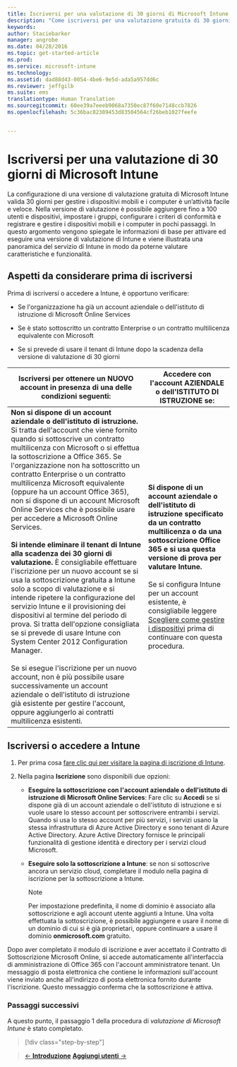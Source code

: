 ```yaml
---
title: Iscriversi per una valutazione di 30 giorni di Microsoft Intune | Microsoft Intune
description: "Come iscriversi per una valutazione gratuita di 30 giorni di Intune e cosa è necessario considerare prima di registrarsi"
keywords: 
author: Staciebarker
manager: angrobe
ms.date: 04/28/2016
ms.topic: get-started-article
ms.prod: 
ms.service: microsoft-intune
ms.technology: 
ms.assetid: dad88d43-0054-4be6-9e5d-ada5a957dd6c
ms.reviewer: jeffgilb
ms.suite: ems
translationtype: Human Translation
ms.sourcegitcommit: 60ee39a7eeeb9068a7350ec87f60e7148ccb7826
ms.openlocfilehash: 5c36bac82389453d83504564cf26beb1027feefe


---
```


# Iscriversi per una valutazione di 30 giorni di Microsoft Intune

La configurazione di una versione di valutazione gratuita di Microsoft Intune valida 30 giorni per gestire i dispositivi mobili e i computer è un’attività facile e veloce. Nella versione di valutazione è possibile aggiungere fino a 100 utenti e dispositivi, impostare i gruppi, configurare i criteri di conformità e registrare e gestire i dispositivi mobili e i computer in pochi passaggi. In questo argomento vengono spiegate le informazioni di base per attivare ed eseguire una versione di valutazione di Intune e viene illustrata una panoramica del servizio di Intune in modo da poterne valutare caratteristiche e funzionalità.

## Aspetti da considerare prima di iscriversi

Prima di iscriversi o accedere a Intune, è opportuno verificare:

-   Se l'organizzazione ha già un account aziendale o dell'istituto di istruzione di Microsoft Online Services

-   Se è stato sottoscritto un contratto Enterprise o un contratto multilicenza equivalente con Microsoft

-   Se si prevede di usare il tenant di Intune dopo la scadenza della versione di valutazione di 30 giorni

|Iscriversi per ottenere un NUOVO account in presenza di una delle condizioni seguenti:|Accedere con l'account AZIENDALE o dell'ISTITUTO DI ISTRUZIONE se:|
|-----------------------------------------------------------------|------------------------------------------------|
|**Non si dispone di un account aziendale o dell'istituto di istruzione.** Si tratta dell'account che viene fornito quando si sottoscrive un contratto multilicenza con Microsoft o si effettua la sottoscrizione a Office 365. Se l'organizzazione non ha sottoscritto un contratto Enterprise o un contratto multilicenza Microsoft equivalente (oppure ha un account Office 365), non si dispone di un account Microsoft Online Services che è possibile usare per accedere a Microsoft Online Services.<br /><br />**Si intende eliminare il tenant di Intune alla scadenza dei 30 giorni di valutazione.** È consigliabile effettuare l'iscrizione per un nuovo account se si usa la sottoscrizione gratuita a Intune solo a scopo di valutazione e si intende ripetere la configurazione del servizio Intune e il provisioning dei dispositivi al termine del periodo di prova. Si tratta dell'opzione consigliata se si prevede di usare Intune con System Center 2012 Configuration Manager.<br /><br />Se si esegue l'iscrizione per un nuovo account, non è più possibile usare successivamente un account aziendale o dell'istituto di istruzione già esistente per gestire l'account, oppure aggiungerlo ai contratti multilicenza esistenti.|**Si dispone di un account aziendale o dell'istituto di istruzione specificato da un contratto multilicenza o da una sottoscrizione Office 365 e si usa questa versione di prova per valutare Intune.**<br /><br />Se si configura Intune per un account esistente, è consigliabile leggere [Scegliere come gestire i dispositivi](/intune/get-started/choose-how-to-manage-devices) prima di continuare con questa procedura.|

## Iscriversi o accedere a Intune

1.  Per prima cosa [fare clic qui per visitare la pagina di iscrizione di Intune](https://portal.office.com/Signup/Signup.aspx?OfferId=40BE278A-DFD1-470a-9EF7-9F2596EA7FF9&dl=INTUNE_A&ali=1#0%20).

2.  Nella pagina **Iscrizione** sono disponibili due opzioni:

    -   **Eseguire la sottoscrizione con l'account aziendale o dell'istituto di istruzione di Microsoft Online Services**: Fare clic su **Accedi** se si dispone già di un account aziendale o dell'istituto di istruzione e si vuole usare lo stesso account per sottoscrivere entrambi i servizi. Quando si usa lo stesso account per più servizi, i servizi usano la stessa infrastruttura di Azure Active Directory e sono tenant di Azure Active Directory. Azure Active Directory fornisce le principali funzionalità di gestione identità e directory per i servizi cloud Microsoft.

    -   **Eseguire solo la sottoscrizione a Intune**: se non si sottoscrive ancora un servizio cloud, completare il modulo nella pagina di iscrizione per la sottoscrizione a Intune.

        > [!NOTE]
        > Per impostazione predefinita, il nome di dominio è associato alla sottoscrizione e agli account utente aggiunti a Intune. Una volta effettuata la sottoscrizione, è possibile aggiungere e usare il nome di un dominio di cui si è già proprietari, oppure continuare a usare il dominio **onmicrosoft.com** gratuito.

Dopo aver completato il modulo di iscrizione e aver accettato il Contratto di Sottoscrizione Microsoft Online, si accede automaticamente all'interfaccia di amministrazione di Office 365 con l'account amministratore tenant. Un messaggio di posta elettronica che contiene le informazioni sull'account viene inviato anche all'indirizzo di posta elettronica fornito durante l'iscrizione. Questo messaggio conferma che la sottoscrizione è attiva.

### Passaggi successivi
A questo punto, il passaggio 1 della procedura di *valutazione di Microsoft Intune* è stato completato.

>[!div class="step-by-step"]

>[&larr; **Introduzione**](get-started-with-a-30-day-trial-of-microsoft-intune.md)     [**Aggiungi utenti** &rarr;](get-started-with-a-30-day-trial-of-microsoft-intune-step-2.md)  



<!--HONumber=Jul16_HO4-->


